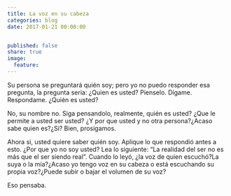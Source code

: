 ```yaml
---
title: La voz en su cabeza
categories: blog
date: 2017-01-21 00:00:00


published: false
share: true
image:
  feature: 
---
```

Su persona se preguntará quién soy; pero yo no puedo responder esa pregunta, la pregunta seria: ¿Quien es usted? Pienselo. Dígame. Respondame. ¿Quién es usted?

No, su nombre no. Siga pensandolo, realmente, quién es usted? ¿Que le permite a usted ser usted? ¿Y por que usted y no otra persona?¿Acaso sabe quien es?¿Si? Bien, prosigamos.

Ahora si, usted quiere saber quién soy. Aplique lo que respondió antes a esto. ¿Por que yo no soy usted? Lea lo siguiente: “La realidad del ser no es más que el ser siendo real”. Cuando lo leyó, ¿la voz de quien escuchó?La suya o la mía?¿Acaso yo tengo voz en su cabeza o está escuchando su propia voz?¿Puede subir o bajar el volumen de su voz?

Eso pensaba.
